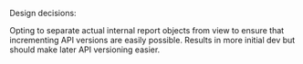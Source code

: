 Design decisions:

Opting to separate actual internal report objects from view to ensure that incrementing API versions are easily possible.
Results in more initial dev but should make later API versioning easier.